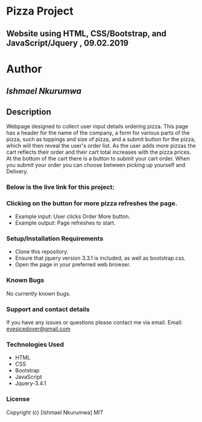 # Pizza Project

## Website using HTML, CSS/Bootstrap, and JavaScript/Jquery , 09.02.2019

# Author
## _Ishmael Nkurumwa_

## Description

Webpage designed to collect user input details ordering pizza. This page has a header for the name of the company, a form for various parts of the pizza, such as toppings and size of pizza, and a submit button for the pizza, which will then reveal the user's order list. As the user adds more pizzas the cart reflects their order and their cart total increases with the pizza prices. At the bottom of the cart there is a button to submit your cart order. When you submit your order you can choose between picking up yourself and Delivery.

### Below is the live link for this project:


### Clicking on the button for more pizza refreshes the page.
* Example input: User clicks Order More button.
* Example output: Page refreshes to start.

### Setup/Installation Requirements
* Clone this repository.
* Ensure that jquery version 3.3.1 is included, as well as bootstrap.css.
* Open the page in your preferred web browser.


### Known Bugs
No currently known bugs.

### Support and contact details
If you have any issues or questions please contact me via email.
Email: eyesicedover@gmail.com

### Technologies Used
* HTML
* CSS
* Bootstrap
* JavaScript
* Jquery-3.4.1

### License
Copyright (c) [Ishmael Nkurumwa] MIT